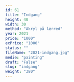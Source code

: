 ```yaml
---
id: 61
title: "Indgang"
height: 40
width: 30
method: "Akryl på lærred"
year: 2021
price: "1000"
exPrice: "1000"
status: ""
fileName: "2021-indgang.jpg"
medie: "painting"
draft: "False"
slug: "indgang"
weight: "380"
---
```

